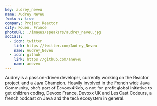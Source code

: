 ```yaml
---
key: audrey_neveu
name: Audrey Neveu
feature: true
company: Project Reactor
city: Rouen, France
photoURL: ./images/speakers/audrey_neveu.jpg
socials:
  - icon: twitter
    link: https://twitter.com/Audrey_Neveu
    name: Audrey_Neveu
  - icon: github
    link: https://github.com/aneveu
    name: aneveu
---
```

Audrey is a passion-driven developer, currently working on the Reactor project, and a Java Champion. Heavily involved in the French wide Java Community, she’s part of Devoxx4Kids, a not-for-profit global initiative to get children coding, Devoxx France, Devoxx UK and Les Cast Codeurs, a french podcast on Java and the tech ecosystem in general.